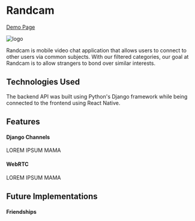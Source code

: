 # Randcam

[Demo Page](https://www.google.com)

![logo](http://res.cloudinary.com/dqr2mejhc/image/upload/c_scale,w_240/v1497230719/icon_a2orqx.png)

Randcam is mobile video chat application that allows users to connect to other users via common subjects. With our filtered categories, our goal at Randcam is to allow strangers to bond over similar interests.

## Technologies Used

The backend API was built using Python's Django framework while being connected to the frontend using React Native.

## Features

#### Django Channels

LOREM IPSUM MAMA

#### WebRTC

LOREM IPSUM MAMA

## Future Implementations

#### Friendships
